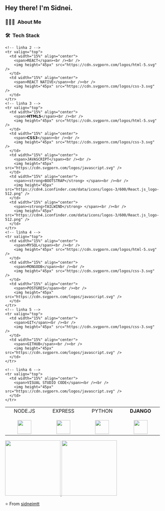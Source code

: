 <!--
**sidneimtt/sidneimtt** is a ✨ _special_ ✨ repository because its `README.md` (this file) appears on your GitHub profile.

Here are some ideas to get you started:

- 🔭 I’m currently working on ...
- 🌱 I’m currently learning ...
- 👯 I’m looking to collaborate on ...
- 🤔 I’m looking for help with ...
- 💬 Ask me about ...
- 📫 How to reach me: ...
- 😄 Pronouns: ...
- ⚡ Fun fact: ...

<img src="https://raw.githubusercontent.com/AVS1508/AVS1508/master/assets/Aditya%20Vikram%20Singh%20Banner.png">
-->

<h2> Hey there! I'm Sidnei.</h2>

<h3> 👨🏻‍💻 &nbsp;About Me </h3>

<h3> 🛠 &nbsp;Tech Stack</h3>
<table>
  <tbody>
    <!-- linha 1 -->
    <tr valign="top">
      <td width="15%" align="center">
        <span>NODE.JS</span><br /><br />
        <img height="45px" src="https://cdn.svgporn.com/logos/html-5.svg" />
      </td>
      <td width="15%" align="center">
        <span>EXPRESS</span><br /><br />
        <img height="45px" src="https://cdn.svgporn.com/logos/css-3.svg" />
      </td>
      <td width="15%" align="center">
        <span>PYTHON</span><br /><br />
        <img height="45px" src="https://cdn.svgporn.com/logos/javascript.svg" />
      </td>
      <td width="15%" align="center">
        <span><strong>DJANGO</strong> </span><br /><br />
        <img height="45px" src="https://cdn4.iconfinder.com/data/icons/logos-3/600/React.js_logo-512.png" />
      </td>
    </tr>

    <!-- linha 2 -->
    <tr valign="top">
      <td width="15%" align="center">
        <span>REACT</span><br /><br />
        <img height="45px" src="https://cdn.svgporn.com/logos/html-5.svg" />
      </td>
      <td width="15%" align="center">
        <span>REACT NATIVE</span><br /><br />
        <img height="45px" src="https://cdn.svgporn.com/logos/css-3.svg" />
      </td>
    </tr>
    <!-- linha 3 -->
    <tr valign="top">
      <td width="15%" align="center">
        <span>𝗛𝗧𝗠𝗟𝟱</span><br /><br />
        <img height="45px" src="https://cdn.svgporn.com/logos/html-5.svg" />
      </td>
      <td width="15%" align="center">
        <span>𝗖𝗦𝗦𝟯</span><br /><br />
        <img height="45px" src="https://cdn.svgporn.com/logos/css-3.svg" />
      </td>
      <td width="15%" align="center">
        <span>JAVASCRIPT</span><br /><br />
        <img height="45px" src="https://cdn.svgporn.com/logos/javascript.svg" />
      </td>
      <td width="15%" align="center">
        <span><strong>BOOTSTRAP</strong> </span><br /><br />
        <img height="45px" src="https://cdn4.iconfinder.com/data/icons/logos-3/600/React.js_logo-512.png" />
      </td>
      <td width="15%" align="center">
        <span><strong>TAILWIND</strong> </span><br /><br />
        <img height="45px" src="https://cdn4.iconfinder.com/data/icons/logos-3/600/React.js_logo-512.png" />
      </td>
    </tr>
    <!-- linha 4 -->
    <tr valign="top">
      <td width="15%" align="center">
        <span>MYSQL</span><br /><br />
        <img height="45px" src="https://cdn.svgporn.com/logos/html-5.svg" />
      </td>
      <td width="15%" align="center">
        <span>MONGODB</span><br /><br />
        <img height="45px" src="https://cdn.svgporn.com/logos/css-3.svg" />
      </td>
      <td width="15%" align="center">
        <span>POSTGRES</span><br /><br />
        <img height="45px" src="https://cdn.svgporn.com/logos/javascript.svg" />
      </td>
    </tr>
    <!-- linha 5 -->
    <tr valign="top">
      <td width="15%" align="center">
        <span>GIT</span><br /><br />
        <img height="45px" src="https://cdn.svgporn.com/logos/css-3.svg" />
      </td>
      <td width="15%" align="center">
        <span>GITHUB</span><br /><br />
        <img height="45px" src="https://cdn.svgporn.com/logos/javascript.svg" />
      </td>
    </tr>

    <!-- linha 6 -->
    <tr valign="top">
      <td width="15%" align="center">
        <span>VISUAL STUDIO CODE</span><br /><br />
        <img height="45px" src="https://cdn.svgporn.com/logos/javascript.svg" />
      </td>
    </tr>
  </tbody>
</table>

<a href="https://github.com/sidneimtt">
  <img height="180em" src="https://github-readme-stats.vercel.app/api?username=sidneimtt&show_icons=true" />
  <img height="180em" src="https://github-readme-stats.vercel.app/api/top-langs/?username=sidneimtt&layout=compact" />
</a>

<br/>

<!--  
<h3> 🤝🏻 &nbsp;Connect with Me </h3>

<p align="center">
<a href="https://www.adityavsingh.com/"><img alt="Website" src="https://img.shields.io/badge/Website-www.adityavsingh.com-blue?style=flat-square&logo=google-chrome"></a>
<a href="https://www.linkedin.com/in/AVS1508/"><img alt="LinkedIn" src="https://img.shields.io/badge/LinkedIn-Aditya%20Vikram%20Singh-blue?style=flat-square&logo=linkedin"></a>
<a href="https://www.instagram.com/adityavs_/"><img alt="Instagram" src="https://img.shields.io/badge/Instagram-adityavs__-blue?style=flat-square&logo=instagram"></a>
<a href="mailto:avsingh@umass.edu"><img alt="Email" src="https://img.shields.io/badge/Email-avsingh@umass.edu-blue?style=flat-square&logo=gmail"></a>
</p>

-->

⭐️ From [sidneimtt](https://github.com/sidneimtt)
